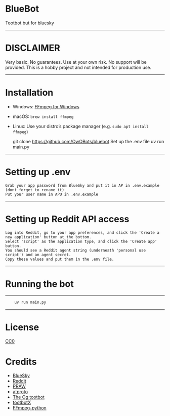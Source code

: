 # BlueBot

Tootbot but for bluesky

****
# DISCLAIMER

Very basic. No guarantees. Use at your own risk. No support will be provided. This is a hobby project and not intended
for production use.

***

# Installation

- Windows: [FFmpeg for Windows](https://www.gyan.dev/ffmpeg/builds/)
- macOS: `brew install ffmpeg`
- Linux: Use your distro’s package manager (e.g. `sudo apt install ffmpeg`)

    git clone https://github.com/OwOBots/bluebot
    Set up the .env file
    uv run main.py

***



# Setting up .env

    Grab your app password from BlueSky and put it in AP in .env.example (dont forget to rename it)
    Put your user name in APU in .env.example

****
# Setting up Reddit API access

    Log into Reddit, go to your app preferences, and click the 'Create a new application' button at the bottom.
    Select 'script' as the application type, and click the 'Create app' button.
    You should see a Reddit agent string (underneath 'personal use script') and an agent secret.
    Copy these values and put them in the .env file.

****
# Running the bot

***
``` bash
    uv run main.py
```

****
# License

[CC0](https://github.com/OwOBots/bluebot/blob/main/LICENSE)

# Credits

- [BlueSky](https://bsky.app)
- [Reddit](https://reddit.com)
- [PRAW](https://praw.readthedocs.io/en/latest/)
- [atproto](https://github.com/MarshalX/atproto)
- [The Og tootbot](https://github.com/corbindavenport/tootbot)
- [tootbotX](https://gitlab.com/mocchapi/tootbotX)
- [FFmpeg-python](https://github.com/kkroening/ffmpeg-python)

